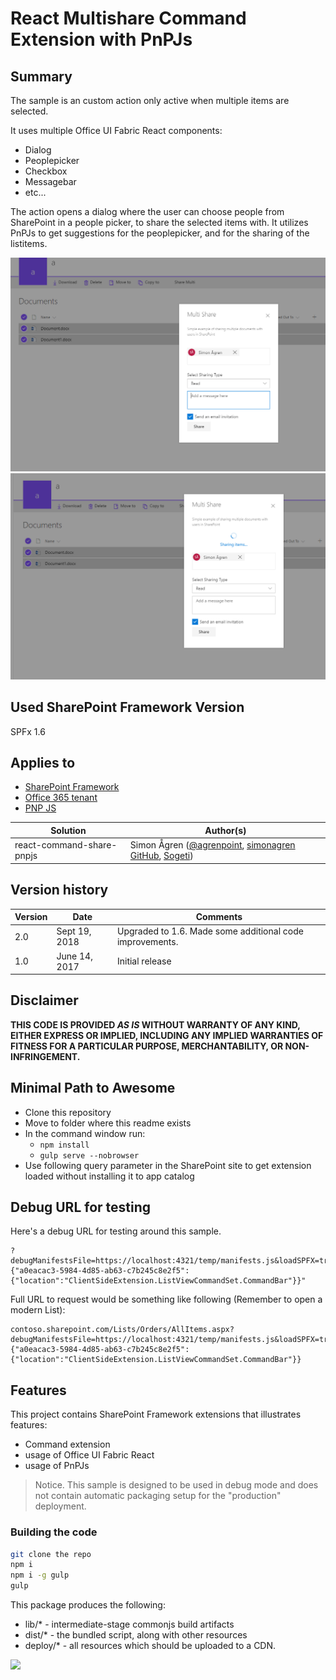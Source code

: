 # React Multishare Command Extension with PnPJs

## Summary
The sample is an custom action only active when multiple items are selected.

It uses multiple Office UI Fabric React components:
- Dialog
- Peoplepicker
- Checkbox
- Messagebar
- etc...

The action opens a dialog where the user can choose people from SharePoint in a people picker, to share the selected items with.
It utilizes PnPJs to get suggestions for the peoplepicker, and for the sharing of the listitems.

![react-command-share-pnpjs](./assets/share.png)
![react-command-share-pnpjs](./assets/shared.png)

## Used SharePoint Framework Version 
SPFx 1.6

## Applies to

* [SharePoint Framework](http://dev.office.com/sharepoint/docs/spfx/sharepoint-framework-overview)
* [Office 365 tenant](http://dev.office.com/sharepoint/docs/spfx/set-up-your-developer-tenant)
* [PNP JS ](https://github.com/pnp/pnpjs)


Solution|Author(s)
--------|---------
react-command-share-pnpjs | Simon Ågren ([@agrenpoint](https://twitter.com/agrenpoint), [simonagren GitHub](https://github.com/simonagren), [Sogeti](http://www.sogeti.se))

## Version history

Version|Date|Comments
-------|----|--------
2.0|Sept 19, 2018|Upgraded to 1.6. Made some additional code improvements.
1.0|June 14, 2017|Initial release

## Disclaimer
**THIS CODE IS PROVIDED *AS IS* WITHOUT WARRANTY OF ANY KIND, EITHER EXPRESS OR IMPLIED, INCLUDING ANY IMPLIED WARRANTIES OF FITNESS FOR A PARTICULAR PURPOSE, MERCHANTABILITY, OR NON-INFRINGEMENT.**

## Minimal Path to Awesome

- Clone this repository
- Move to folder where this readme exists
- In the command window run:
  - `npm install`
  - `gulp serve --nobrowser`
- Use following query parameter in the SharePoint site to get extension loaded without installing it to app catalog

## Debug URL for testing
Here's a debug URL for testing around this sample. 

```
?debugManifestsFile=https://localhost:4321/temp/manifests.js&loadSPFX=true&customActions={"a0eacac3-5984-4d85-ab63-c7b245c8e2f5":{"location":"ClientSideExtension.ListViewCommandSet.CommandBar"}}"

```
Full URL to request would be something like following (Remember to open a modern List):

```
contoso.sharepoint.com/Lists/Orders/AllItems.aspx?debugManifestsFile=https://localhost:4321/temp/manifests.js&loadSPFX=true&customActions={"a0eacac3-5984-4d85-ab63-c7b245c8e2f5":{"location":"ClientSideExtension.ListViewCommandSet.CommandBar"}}
```

## Features
This project contains SharePoint Framework extensions that illustrates features:
* Command extension
* usage of Office UI Fabric React
* usage of PnPJs

> Notice. This sample is designed to be used in debug mode and does not contain automatic packaging setup for the "production" deployment.

### Building the code

```bash
git clone the repo
npm i
npm i -g gulp
gulp
```

This package produces the following:

* lib/* - intermediate-stage commonjs build artifacts
* dist/* - the bundled script, along with other resources
* deploy/* - all resources which should be uploaded to a CDN.


<img src="https://telemetry.sharepointpnp.com/sp-dev-fx-extensions/samples/react-command-share-pnpjs" />